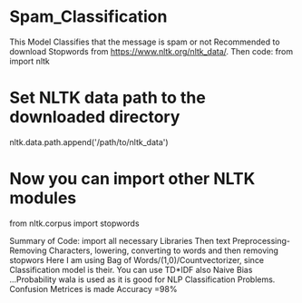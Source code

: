 # Spam_Classification
This Model Classifies that the message is spam or not
Recommended to download Stopwords from  https://www.nltk.org/nltk_data/.
Then code:
from import nltk
# Set NLTK data path to the downloaded directory
nltk.data.path.append('/path/to/nltk_data')
# Now you can import other NLTK modules
from nltk.corpus import stopwords

Summary of Code:
import all necessary Libraries
Then text Preprocessing- Removing Characters, lowering, converting to words and then removing stopwors
Here I am using Bag of Words/(1,0)/Countvectorizer, since Classification model is their. You can use TD*IDF also
Naive Bias ...Probability wala is used as it is good for NLP Classification Problems.
Confusion Metrices is made
Accuracy =98%
